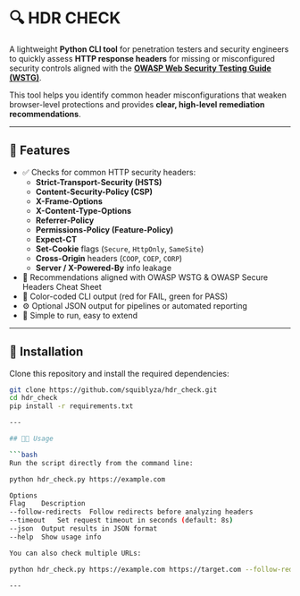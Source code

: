 # 🔍 HDR CHECK

A lightweight **Python CLI tool** for penetration testers and security engineers to quickly assess **HTTP response headers** for missing or misconfigured security controls aligned with the [**OWASP Web Security Testing Guide (WSTG)**](https://owasp.org/www-project-web-security-testing-guide/).

This tool helps you identify common header misconfigurations that weaken browser-level protections and provides **clear, high-level remediation recommendations**.

---

## 🚀 Features

- ✅ Checks for common HTTP security headers:
  - **Strict-Transport-Security (HSTS)**
  - **Content-Security-Policy (CSP)**
  - **X-Frame-Options**
  - **X-Content-Type-Options**
  - **Referrer-Policy**
  - **Permissions-Policy (Feature-Policy)**
  - **Expect-CT**
  - **Set-Cookie** flags (`Secure`, `HttpOnly`, `SameSite`)
  - **Cross-Origin** headers (`COOP`, `COEP`, `CORP`)
  - **Server / X-Powered-By** info leakage
- 🧠 Recommendations aligned with OWASP WSTG & OWASP Secure Headers Cheat Sheet
- 🎨 Color-coded CLI output (red for FAIL, green for PASS)
- ⚙️ Optional JSON output for pipelines or automated reporting
- 🧪 Simple to run, easy to extend

---

## 🧰 Installation

Clone this repository and install the required dependencies:

```bash
git clone https://github.com/squiblyza/hdr_check.git
cd hdr_check
pip install -r requirements.txt

---

## 🧑‍💻 Usage

```bash
Run the script directly from the command line:

python hdr_check.py https://example.com

Options
Flag	Description
--follow-redirects	Follow redirects before analyzing headers
--timeout	Set request timeout in seconds (default: 8s)
--json	Output results in JSON format
--help	Show usage info

You can also check multiple URLs:

python hdr_check.py https://example.com https://target.com --follow-redirects

---
